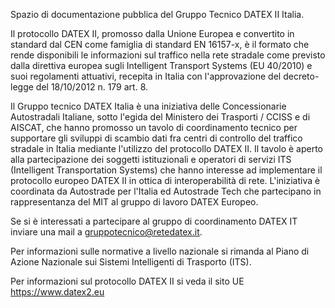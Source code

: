 Spazio di documentazione pubblica del Gruppo Tecnico DATEX II Italia.

Il protocollo DATEX II, promosso dalla Unione Europea e convertito in standard dal CEN come famiglia di standard EN 16157-x, è il formato che rende disponibili le informazioni sul traffico nella rete stradale come previsto dalla direttiva europea sugli Intelligent Transport Systems (EU 40/2010) e suoi regolamenti attuativi, recepita in Italia con l'approvazione del decreto-legge del 18/10/2012 n. 179 art. 8.

Il Gruppo tecnico DATEX Italia è una iniziativa delle Concessionarie Autostradali Italiane, sotto l'egida del Ministero dei Trasporti / CCISS e di AISCAT, che hanno promosso un tavolo di coordinamento tecnico per supportare gli sviluppi di scambio dati fra centri di controllo del traffico stradale in Italia mediante l'utilizzo del protocollo DATEX II. Il tavolo è aperto alla partecipazione dei soggetti istituzionali e operatori di servizi ITS (Intelligent Transportation Systems) che hanno interesse ad implementare il protocollo europeo DATEX II in ottica di interoperabilità di rete. L'iniziativa è coordinata da Autostrade per l'Italia ed Autostrade Tech che partecipano in rappresentanza del MIT al gruppo di lavoro DATEX Europeo.

Se si è interessati a partecipare al gruppo di coordinamento DATEX IT inviare una mail a gruppotecnico@retedatex.it.

Per informazioni sulle normative a livello nazionale si rimanda al Piano di Azione Nazionale sui Sistemi Intelligenti di Trasporto (ITS).

Per informazioni sul protocollo DATEX II si veda il sito UE https://www.datex2.eu
